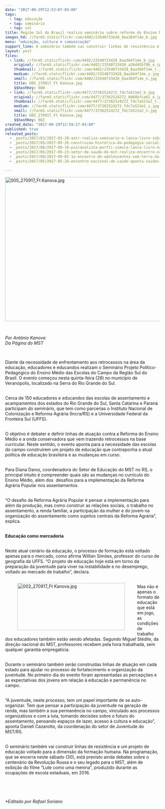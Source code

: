 ```yaml
---
date: "2017-09-29T12:53:07-03:00"
tags:
  - tag: educação
  - tag: seminário
  - tag: sul
title: Região Sul do Brasil realiza seminário sobre reforma do Ensino Médio
images_hd: //farm5.staticflickr.com/4402/23540733428_8aa364f14e_b.jpg
menu: "educação, cultura e comunicação"
support_line: O seminário também vai construir linhas de resistência e um projeto de educação voltado para a dimensão da formação humana.
layout: post
files:
  - link: //farm5.staticflickr.com/4402/23540733428_8aa364f14e_b.jpg
    original: //farm5.staticflickr.com/4402/23540733428_a28d455f8b_o.jpg
    thumbnail: //farm5.staticflickr.com/4402/23540733428_8aa364f14e_t.jpg
    medium: //farm5.staticflickr.com/4402/23540733428_8aa364f14e_z.jpg
    small: //farm5.staticflickr.com/4402/23540733428_8aa364f14e_n.jpg
    title: 005_270917_Ft Kanova.jpg
    $$hashKey: 0QW
  - link: //farm5.staticflickr.com/4477/37362524272_fdc7a521e2_b.jpg
    original: //farm5.staticflickr.com/4477/37362524272_0d68bfca61_o.jpg
    thumbnail: //farm5.staticflickr.com/4477/37362524272_fdc7a521e2_t.jpg
    medium: //farm5.staticflickr.com/4477/37362524272_fdc7a521e2_z.jpg
    small: //farm5.staticflickr.com/4477/37362524272_fdc7a521e2_n.jpg
    title: 002_270917_Ft Kanova.jpg
    $$hashKey: 0QZ
created_date: "2017-09-29T12:59:27-03:00"
published: true
releated_posts:
  - _posts/2017/03/2017-03-28-aatr-realiza-seminario-e-lanca-livro-sobre-grilagem-na-bahia.md
  - _posts/2017/05/2017-05-26-construcao-historica-da-pedagogia-socialista-e-tema-de-seminario-na-escola-florestan-fernandes.md
  - _posts/2017/08/2017-08-16-psicanalista-pertti-simula-lanca-livro-na-feira-do-livro-de-nova-santa-rita.md
  - _posts/2017/05/2017-05-23-setor-de-saude-do-mst-realiza-encontro-nacional-no-rio-grande-do-sul.md
  - _posts/2017/09/2017-09-01-1o-encontro-de-adolescentes-sem-terra-da-regiao-sul-do-brasil-terminou-nesta-quinta-feira.md
  - _posts/2017/05/2017-05-26-encontro-nacional-de-saude-aponta-saidas-para-superar-crises-no-pais.md

---
```

<p><img alt="005_270917_Ft Kanova.jpg" height="467" src="//farm5.staticflickr.com/4402/23540733428_8aa364f14e_b.jpg" width="700" /></p>

<p>&nbsp;</p>

<p><em>Por Ant&ocirc;nio Kanova<br />
Da P&aacute;gina do MST</em></p>

<p>&nbsp;</p>

<p>Diante da necessidade de enfrentamento aos retrocessos na &aacute;rea da educa&ccedil;&atilde;o, educadores e educandos realizam o Semin&aacute;rio Projeto Pol&iacute;tico-Pedag&oacute;gico do Ensino M&eacute;dio das Escolas do Campo da Regi&atilde;o Sul do Brasil. O evento come&ccedil;ou nesta quinta-feira (28) no munic&iacute;pio de Veran&oacute;polis, localizado na Serra do Rio Grande do Sul.</p>

<p><br />
Cerca de 150 educadores e educandos das escolas de assentamento e acampamentos dos estados do Rio Grande do Sul, Santa Catarina e Paran&aacute; participam do semin&aacute;rio, que tem como parcerias o Instituto Nacional de Coloniza&ccedil;&atilde;o e Reforma Agr&aacute;ria (Incra/RS) e a Universidade Federal da Fronteira Sul (UFFS).</p>

<p><br />
O objetivo &eacute; debater e definir linhas de atua&ccedil;&atilde;o contra a Reforma do Ensino M&eacute;dio e a onda conservadora que vem trazendo retrocessos na base curricular. Neste sentido, o evento aponta para a necessidade das escolas do campo constru&iacute;rem um projeto de educa&ccedil;&atilde;o que contraponha o atual pol&iacute;tica de educa&ccedil;&atilde;o brasileira e as mudan&ccedil;as em curso.</p>

<p><br />
Para Diana Daros, coordenadora do Setor de Educa&ccedil;&atilde;o do MST no RS, o principal intuito &eacute; compreender quais s&atilde;o as mudan&ccedil;as no curr&iacute;culo do Ensino M&eacute;dio, al&eacute;m dos&nbsp; desafios para a implementa&ccedil;&atilde;o da Reforma Agr&aacute;ria Popular nos assentamentos.</p>

<p><br />
&ldquo;O desafio da Reforma Agr&aacute;ria Popular &eacute; pensar a implementa&ccedil;&atilde;o para al&eacute;m da produ&ccedil;&atilde;o, mas como construir as rela&ccedil;&otilde;es sociais, o trabalho no assentamento, a renda familiar, a participa&ccedil;&atilde;o da mulher e do jovem na organiza&ccedil;&atilde;o do assentamento como sujeitos centrais da Reforma Agr&aacute;ria&rdquo;, explica.</p>

<p><br />
<strong>Educa&ccedil;&atilde;o como mercadoria</strong></p>

<p><br />
Neste atual cen&aacute;rio da educa&ccedil;&atilde;o, o processo de forma&ccedil;&atilde;o est&aacute; voltado apenas para o mercado, como afirma Willian Sim&otilde;es, professor do curso de geografia da UFFS. &ldquo;O projeto de educa&ccedil;&atilde;o hoje est&aacute; em torno da prepara&ccedil;&atilde;o da juventude para viver na instabilidade e no desemprego, voltado ao mercado de trabalho&rdquo;, declara.</p>

<figure class="image" style="float:left"><img alt="002_270917_Ft Kanova.jpg" height="153" src="//farm5.staticflickr.com/4477/37362524272_fdc7a521e2_b.jpg" width="350" />
<figcaption></figcaption>
</figure>

<p><br />
Mas n&atilde;o &eacute; apenas o formato de educa&ccedil;&atilde;o que est&aacute; em jogo, as condi&ccedil;&otilde;es de trabalho dos educadores tamb&eacute;m est&atilde;o sendo afetadas. Segundo Miguel St&eacute;dile, da dire&ccedil;&atilde;o nacional do MST, professores recebem pela hora trabalhada, sem qualquer garantia empregat&iacute;cia.</p>

<p><br />
Durante o semin&aacute;rio tamb&eacute;m ser&atilde;o constru&iacute;das linhas de atua&ccedil;&atilde;o em cada estado para ajudar no processo de fortalecimento e organiza&ccedil;&atilde;o da juventude. No primeiro dia do evento foram apresentadas as percep&ccedil;&otilde;es e as expectativas dos jovens em rela&ccedil;&atilde;o &agrave; educa&ccedil;&atilde;o e perman&ecirc;ncia no campo.</p>

<p><br />
&ldquo;A juventude, neste processo, tem um papel importante de se auto-organizar. Tem que pensar a participa&ccedil;&atilde;o da juventude na gera&ccedil;&atilde;o de renda, mas tamb&eacute;m a sua perman&ecirc;ncia no campo, vinculado aos processos organizativos e com a luta, tomando decis&otilde;es sobre o futuro do assentamento, pensando espa&ccedil;os de lazer, acesso &agrave; cultura e educa&ccedil;&atilde;o&rdquo;, aponta Danieli Cazarotto, da coordena&ccedil;&atilde;o do setor de Juventude do MST/RS.</p>

<p><br />
O semin&aacute;rio tamb&eacute;m vai construir linhas de resist&ecirc;ncia e um projeto de educa&ccedil;&atilde;o voltado para a dimens&atilde;o da forma&ccedil;&atilde;o humana. Na programa&ccedil;&atilde;o, que se encerra neste s&aacute;bado (30), est&aacute; previsto ainda debates sobre o centen&aacute;rio da Revolu&ccedil;&atilde;o Russa e o seu legado para o MST, al&eacute;m de exibi&ccedil;&atilde;o do filme &ldquo;Lute como uma menina&rdquo;, produzido durante as ocupa&ccedil;&otilde;es de escola estaduais, em 2016.</p>

<p>&nbsp;</p>

<p>&nbsp;</p>

<p><em>*Editado por Rafael Soriano</em></p>
